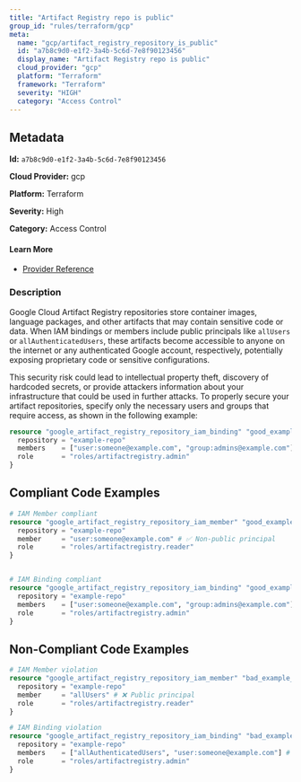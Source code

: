 ```yaml
---
title: "Artifact Registry repo is public"
group_id: "rules/terraform/gcp"
meta:
  name: "gcp/artifact_registry_repository_is_public"
  id: "a7b8c9d0-e1f2-3a4b-5c6d-7e8f90123456"
  display_name: "Artifact Registry repo is public"
  cloud_provider: "gcp"
  platform: "Terraform"
  framework: "Terraform"
  severity: "HIGH"
  category: "Access Control"
---
```

## Metadata

**Id:** `a7b8c9d0-e1f2-3a4b-5c6d-7e8f90123456`

**Cloud Provider:** gcp

**Platform:** Terraform

**Severity:** High

**Category:** Access Control

#### Learn More

 - [Provider Reference](https://registry.terraform.io/providers/hashicorp/google/latest/docs/resources/artifact_registry_repository_iam)

### Description

 Google Cloud Artifact Registry repositories store container images, language packages, and other artifacts that may contain sensitive code or data. When IAM bindings or members include public principals like `allUsers` or `allAuthenticatedUsers`, these artifacts become accessible to anyone on the internet or any authenticated Google account, respectively, potentially exposing proprietary code or sensitive configurations.

This security risk could lead to intellectual property theft, discovery of hardcoded secrets, or provide attackers information about your infrastructure that could be used in further attacks. To properly secure your artifact repositories, specify only the necessary users and groups that require access, as shown in the following example:

```terraform
resource "google_artifact_registry_repository_iam_binding" "good_example_binding" {
  repository = "example-repo"
  members    = ["user:someone@example.com", "group:admins@example.com"]
  role       = "roles/artifactregistry.admin"
}
```


## Compliant Code Examples
```terraform
# IAM Member compliant
resource "google_artifact_registry_repository_iam_member" "good_example_member" {
  repository = "example-repo"
  member     = "user:someone@example.com" # ✅ Non-public principal
  role       = "roles/artifactregistry.reader"
}

```

```terraform

# IAM Binding compliant
resource "google_artifact_registry_repository_iam_binding" "good_example_binding" {
  repository = "example-repo"
  members    = ["user:someone@example.com", "group:admins@example.com"] # ✅ No public principals
  role       = "roles/artifactregistry.admin"
}

```
## Non-Compliant Code Examples
```terraform
# IAM Member violation
resource "google_artifact_registry_repository_iam_member" "bad_example_member" {
  repository = "example-repo"
  member     = "allUsers" # ❌ Public principal
  role       = "roles/artifactregistry.reader"
}

# IAM Binding violation
resource "google_artifact_registry_repository_iam_binding" "bad_example_binding" {
  repository = "example-repo"
  members    = ["allAuthenticatedUsers", "user:someone@example.com"] # ❌ Contains public principal
  role       = "roles/artifactregistry.admin"
}

```
